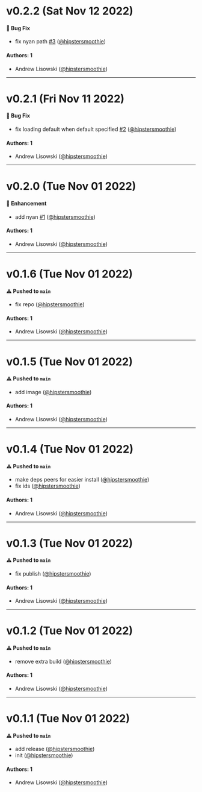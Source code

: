 # v0.2.2 (Sat Nov 12 2022)

#### 🐛 Bug Fix

- fix nyan path [#3](https://github.com/hipstersmoothie/html-progress-indicator-plugin/pull/3) ([@hipstersmoothie](https://github.com/hipstersmoothie))

#### Authors: 1

- Andrew Lisowski ([@hipstersmoothie](https://github.com/hipstersmoothie))

---

# v0.2.1 (Fri Nov 11 2022)

#### 🐛 Bug Fix

- fix loading default when default specified [#2](https://github.com/hipstersmoothie/html-progress-indicator-plugin/pull/2) ([@hipstersmoothie](https://github.com/hipstersmoothie))

#### Authors: 1

- Andrew Lisowski ([@hipstersmoothie](https://github.com/hipstersmoothie))

---

# v0.2.0 (Tue Nov 01 2022)

#### 🚀 Enhancement

- add nyan [#1](https://github.com/hipstersmoothie/html-progress-indicator-plugin/pull/1) ([@hipstersmoothie](https://github.com/hipstersmoothie))

#### Authors: 1

- Andrew Lisowski ([@hipstersmoothie](https://github.com/hipstersmoothie))

---

# v0.1.6 (Tue Nov 01 2022)

#### ⚠️ Pushed to `main`

- fix repo ([@hipstersmoothie](https://github.com/hipstersmoothie))

#### Authors: 1

- Andrew Lisowski ([@hipstersmoothie](https://github.com/hipstersmoothie))

---

# v0.1.5 (Tue Nov 01 2022)

#### ⚠️ Pushed to `main`

- add image ([@hipstersmoothie](https://github.com/hipstersmoothie))

#### Authors: 1

- Andrew Lisowski ([@hipstersmoothie](https://github.com/hipstersmoothie))

---

# v0.1.4 (Tue Nov 01 2022)

#### ⚠️ Pushed to `main`

- make deps peers for easier install ([@hipstersmoothie](https://github.com/hipstersmoothie))
- fix ids ([@hipstersmoothie](https://github.com/hipstersmoothie))

#### Authors: 1

- Andrew Lisowski ([@hipstersmoothie](https://github.com/hipstersmoothie))

---

# v0.1.3 (Tue Nov 01 2022)

#### ⚠️ Pushed to `main`

- fix publish ([@hipstersmoothie](https://github.com/hipstersmoothie))

#### Authors: 1

- Andrew Lisowski ([@hipstersmoothie](https://github.com/hipstersmoothie))

---

# v0.1.2 (Tue Nov 01 2022)

#### ⚠️ Pushed to `main`

- remove extra build ([@hipstersmoothie](https://github.com/hipstersmoothie))

#### Authors: 1

- Andrew Lisowski ([@hipstersmoothie](https://github.com/hipstersmoothie))

---

# v0.1.1 (Tue Nov 01 2022)

#### ⚠️ Pushed to `main`

- add release ([@hipstersmoothie](https://github.com/hipstersmoothie))
- init ([@hipstersmoothie](https://github.com/hipstersmoothie))

#### Authors: 1

- Andrew Lisowski ([@hipstersmoothie](https://github.com/hipstersmoothie))
